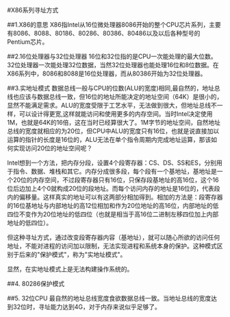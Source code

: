 #X86系列寻址方式

##1.X86的意思
X86指Intel从16位微处理器8086开始的整个CPU芯片系列，主要有8086、8088、80186、80286、80386、80486以及以后各种型号的Pentium芯片。

##2.16位处理器与32位处理器
16位和32位指的是CPU一次能处理的最大位数。32位处理器一次能处理32位数据，当然32位处理器也能处理16位和8位数据。在X86系列中，8086和8088是16位处理器，而从80386开始为32位处理器。

##3.实地址模式
数据总线一般与CPU的位数(ALU的宽度)相同,最自然的，地址总线也应该与数据总线一致，但16位的地址所能决定的地址空间（64K）是很小的，显然不能满足需求。ALU的宽度受限于工艺水平，无法做到很大，但地址总线不一样，可以设计得更宽,这样就能访问和使用更多的内存空间。当时Intel决定使用1M，也就是64K的16倍，这在当时已经算很大了。1M字节的地址空间，自然地址总线的宽度就相应的为20位，但CPU中ALU的宽度只有16位，也就是说直接加以运算的指针的长度是16位的，ALU无法在单个指令周期内完成地址运算，那该如何实现访问20位的地址空间呢？

Intel想到一个方法，把内存分段，设置4个段寄存器：CS、DS、SS和ES，分别用于指令、数据、堆栈和其它。内存分成很多段，每个段有一个基地址，基地址是一个20位的内存空间，不过段寄存器只有16位，只保存段基地址的高16位，这个16位后边加上4个0就构成20位的段地址。而每个访问内存的地址是16位的，代表段内的偏移量。这样真实的地址可以有这两部分相加得到。相加的方法是：段寄存器的16位基地址与内部地址的高12位相加和作为20位地址的高16位，内部地址的低四位不变作为20位地址的低四位（也就是相当于高16位二进制左移四位加上内部地址的低四位）。

但这种寻址方式，通过改变段寄存器内容（基地址），就可以随心所欲的访问任何地址，不能对进程的访问加以限制，无法实现进程和系统本身的保护。这种模式区别于后来的"保护模式"，称为"实地址模式"。


显然，在实地址模式上是无法构建操作系统的。


##4. 80286保护模式


##5. 32位CPU
最自然的地址总线宽度食欲数据总线一致。当地址总线的宽度达到32位时，寻址能力达到4G，对于内存来说似乎足够了。
